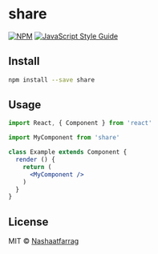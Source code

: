 # share

> 

[![NPM](https://img.shields.io/npm/v/share.svg)](https://www.npmjs.com/package/share) [![JavaScript Style Guide](https://img.shields.io/badge/code_style-standard-brightgreen.svg)](https://standardjs.com)

## Install

```bash
npm install --save share
```

## Usage

```jsx
import React, { Component } from 'react'

import MyComponent from 'share'

class Example extends Component {
  render () {
    return (
      <MyComponent />
    )
  }
}
```

## License

MIT © [Nashaatfarrag](https://github.com/Nashaatfarrag)
